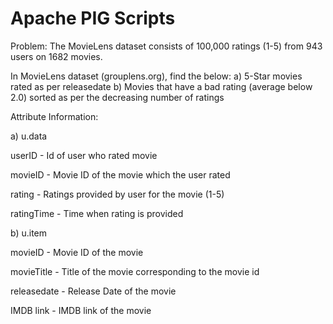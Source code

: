 # Apache PIG Scripts

Problem:
The MovieLens dataset consists of 100,000 ratings (1-5) from 943 users on 1682 movies. 

In MovieLens dataset (grouplens.org), find the below:
a) 5-Star movies rated as per releasedate
b) Movies that have a bad rating (average below 2.0) sorted as per the decreasing number of ratings

Attribute Information:

a) u.data

userID  - Id of user who rated movie

movieID - Movie ID of the movie which the user rated

rating -  Ratings provided by user for the movie (1-5)

ratingTime - Time when rating is provided 


b) u.item

movieID - Movie ID of the movie

movieTitle - Title of the movie corresponding to the movie id

releasedate - Release Date of the movie

IMDB link - IMDB link of the movie
 
